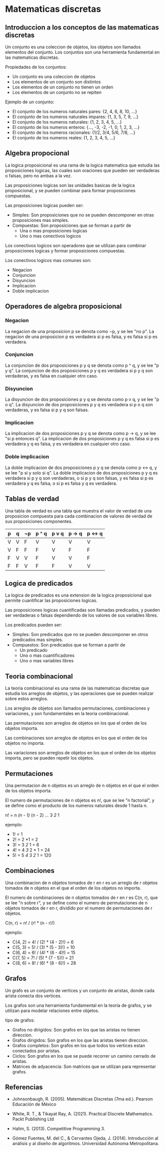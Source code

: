 # Matematicas discretas

## Introduccion a los conceptos de las matematicas discretas

Un conjunto es una coleccion de objetos, los objetos son llamados elementos del conjunto. Los conjuntos son una herramienta fundamental en las matematicas discretas.

Propiedades de los conjuntos:

- Un conjunto es una coleccion de objetos
- Los elementos de un conjunto son distintos
- Los elementos de un conjunto no tienen un orden
- Los elementos de un conjunto no se repiten

Ejemplo de un conjunto:

- El conjunto de los numeros naturales pares: {2, 4, 6, 8, 10, ...}
- El conjunto de los numeros naturales impares: {1, 3, 5, 7, 9, ...}
- El conjunto de los numeros naturales: {1, 2, 3, 4, 5, ...}
- El conjunto de los numeros enteros: {..., -3, -2, -1, 0, 1, 2, 3, ...}
- El conjunto de los numeros racionales: {1/2, 3/4, 5/6, 7/8, ...}
- El conjunto de los numeros reales: {1, 2, 3, 4, 5, ...}

## Algebra propocional

La logica proposicional es una rama de la logica matematica que estudia las proposiciones logicas, las cuales son oraciones que pueden ser verdaderas o falsas, pero no ambas a la vez.

Las proposiciones logicas son las unidades basicas de la logica proposicional, y se pueden combinar para formar proposiciones compuestas.

Las proposiciones logicas pueden ser:

- Simples: Son proposiciones que no se pueden descomponer en otras proposiciones mas simples.
- Compuestas: Son proposiciones que se forman a partir de
  - Una o mas proposiciones logicas
  - Uno o mas conectivos logicos

Los conectivos logicos son operadores que se utilizan para combinar proposiciones logicas y formar proposiciones compuestas.

Los conectivos logicos mas comunes son:

- Negacion
- Conjuncion
- Disyuncion
- Implicacion
- Doble implicacion

## Operadores de algebra proposicional

### Negacion

La negacion de una proposicion p se denota como ¬p, y se lee "no p". La negacion de una proposicion p es verdadera si p es falsa, y es falsa si p es verdadera.

### Conjuncion

La conjuncion de dos proposiciones p y q se denota como p ^ q, y se lee "p y q". La conjuncion de dos proposiciones p y q es verdadera si p y q son verdaderas, y es falsa en cualquier otro caso.

### Disyuncion

La disyuncion de dos proposiciones p y q se denota como p v q, y se lee "p o q". La disyuncion de dos proposiciones p y q es verdadera si p o q son verdaderas, y es falsa si p y q son falsas.

### Implicacion

La implicacion de dos proposiciones p y q se denota como p -> q, y se lee "si p entonces q". La implicacion de dos proposiciones p y q es falsa si p es verdadera y q es falsa, y es verdadera en cualquier otro caso.

### Doble implicacion

La doble implicacion de dos proposiciones p y q se denota como p <-> q, y se lee "p si y solo si q". La doble implicacion de dos proposiciones p y q es verdadera si p y q son verdaderas, o si p y q son falsas, y es falsa si p es verdadera y q es falsa, o si p es falsa y q es verdadera.

## Tablas de verdad

Una tabla de verdad es una tabla que muestra el valor de verdad de una proposicion compuesta para cada combinacion de valores de verdad de sus proposiciones componentes.

| p | q | ¬p | p ^ q | p v q | p -> q | p <-> q |
|---|---|----|------|------|-------|--------|
| V | V | F  | V    | V    | V     | V      |
| V | F | F  | F    | V    | F     | F      |
| F | V | V  | F    | V    | V     | F      |
| F | F | V  | F    | F    | V     | V      |

## Logica de predicados

La logica de predicados es una extension de la logica proposicional que permite cuantificar las proposiciones logicas.

Las proposiciones logicas cuantificadas son llamadas predicados, y pueden ser verdaderas o falsas dependiendo de los valores de sus variables libres.

Los predicados pueden ser:

- Simples: Son predicados que no se pueden descomponer en otros predicados mas simples.
- Compuestos: Son predicados que se forman a partir de
  - Un predicado
  - Uno o mas cuantificadores
  - Uno o mas variables libres

## Teoria combinacional

La teoria combinacional es una rama de las matematicas discretas que estudia los arreglos de objetos, y las operaciones que se pueden realizar sobre estos arreglos.

Los arreglos de objetos son llamados permutaciones, combinaciones y variaciones, y son fundamentales en la teoria combinacional.

Las permutaciones son arreglos de objetos en los que el orden de los objetos importa.

Las combinaciones son arreglos de objetos en los que el orden de los objetos no importa.

Las variaciones son arreglos de objetos en los que el orden de los objetos importa, pero se pueden repetir los objetos.

## Permutaciones

Una permutacion de n objetos es un arreglo de n objetos en el que el orden de los objetos importa.

El numero de permutaciones de n objetos es n!, que se lee "n factorial", y se define como el producto de los numeros naturales desde 1 hasta n.

n! = n *(n - 1)* (n - 2) *...* 3 *2* 1

ejemplo:

- 1! = 1
- 2! = 2 *1 = 2
- 3! = 3 *2* 1 = 6
- 4! = 4 *3* 2 * 1 = 24
- 5! = 5 *4* 3 *2* 1 = 120

## Combinaciones

Una combinacion de n objetos tomados de r en r es un arreglo de r objetos tomados de n objetos en el que el orden de los objetos no importa.

El numero de combinaciones de n objetos tomados de r en r es C(n, r), que se lee "n sobre r", y se define como el numero de permutaciones de n objetos tomados de r en r, dividido por el numero de permutaciones de r objetos.

C(n, r) = n! / (r! * (n - r)!)

ejemplo:

- C(4, 2) = 4! / (2! * (4 - 2)!) = 6
- C(5, 3) = 5! / (3! * (5 - 3)!) = 10
- C(6, 4) = 6! / (4! * (6 - 4)!) = 15
- C(7, 5) = 7! / (5! * (7 - 5)!) = 21
- C(8, 6) = 8! / (6! * (8 - 6)!) = 28

## Grafos

Un grafo es un conjunto de vertices y un conjunto de aristas, donde cada arista conecta dos vertices.

Los grafos son una herramienta fundamental en la teoria de grafos, y se utilizan para modelar relaciones entre objetos.

tipo de grafos:

- Grafos no dirigidos: Son grafos en los que las aristas no tienen direccion.
- Grafos dirigidos: Son grafos en los que las aristas tienen direccion.
- Grafos completos: Son grafos en los que todos los vertices estan conectados por aristas.
- Ciclos: Son grafos en los que se puede recorrer un camino cerrado de aristas.
- Matrices de adyacencia: Son matrices que se utilizan para representar grafos.

## Referencias

- Johnsonbaugh, R. (2005). Matemáticas Discretas (7ma ed.). Pearson
Educación de México

- White, R. T., & Tikayat Ray, A. (2021). Practical Discrete
Mathematics. Packt Publishing Ltd

- Halim, S. (2013). Competitive Programming 3.

- Gómez Fuentes, M. del C., & Cervantes Ojeda, J. (2014). Introducción
al análisis y al diseño de algoritmos. Universidad Autónoma
Metropolitana.
